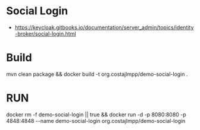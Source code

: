 # Social Login

* https://keycloak.gitbooks.io/documentation/server_admin/topics/identity-broker/social-login.html


# Build
mvn clean package && docker build -t org.costajlmpp/demo-social-login .

# RUN

docker rm -f demo-social-login || true && docker run -d -p 8080:8080 -p 4848:4848 --name demo-social-login org.costajlmpp/demo-social-login 
